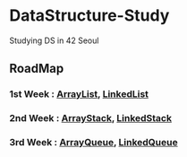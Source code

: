 # DataStructure-Study
Studying DS in 42 Seoul

## RoadMap

### 1st Week : [ArrayList](https://github.com/MingueKim/DataStructure-Study/tree/main/list), [LinkedList](https://github.com/MingueKim/DataStructure-Study/tree/main/list)

### 2nd Week : [ArrayStack](https://github.com/MingueKim/DataStructure-Study/tree/main/stack/arraystack), [LinkedStack](https://github.com/MingueKim/DataStructure-Study/tree/main/stack/linkedstack)

### 3rd Week : [ArrayQueue](https://github.com/MingueKim/DataStructure-Study/tree/main/queue/ArrayQueue), [LinkedQueue](https://github.com/MingueKim/DataStructure-Study/tree/main/queue/linkedQueue)
